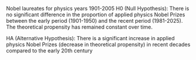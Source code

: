 Nobel laureates for physics years 1901-2005
H0 (Null Hypothesis): There is no significant difference in the proportion of applied physics Nobel Prizes between the early period (1901-1950) and the recent period (1981-2025). The theoretical propensity has remained constant over time.

HA (Alternative Hypothesis): There is a significant increase in applied physics Nobel Prizes (decrease in theoretical propensity) in recent decades compared to the early 20th century
